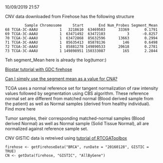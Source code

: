 10/09/2019 21:57

CNV data downloaded from Firehose has the following structure

             Sample Chromosome     Start       End Num_Probes Segment_Mean
    68 TCGA-3C-AAAU          1   3218610  63469503      33369       0.1791
    69 TCGA-3C-AAAU          1  63471492  63472103          3      -0.8257
    70 TCGA-3C-AAAU          1  63472868  85632596      13663       0.2994
    71 TCGA-3C-AAAU          1  85635413  85878136        146       0.6498
    72 TCGA-3C-AAAU          1  85881278 149890533      20618       0.2781
    73 TCGA-3C-AAAU          1 149898951 150333087        165       2.2844
    
Teh segment_Mean here is already the log(tumor:)

[Biostar tutorial with GDC firehose](https://www.biostars.org/p/311199/#311746)


[Can I simply use the segment mean as a value for CNA?](https://www.biostars.org/p/257175/)

TCGA uses a normal reference set for tangent normalization of raw intensity values followed by segmentation using CBS algorithm. These reference normal set are different from matched normal (Blood derived sample from the patient) as well as Normal samples (derived from healthy individual). Find more here

Tumor samples, their corresponding matched-normal samples (Blood derived Normal) as well as Normal sample (Solid Tissue Normal), all are normalized against reference sample set.


CNV GISTIC data is retreived using [tutorial of RTCGAToolbox](http://bioconductor.org/packages/release/bioc/vignettes/RTCGAToolbox/inst/doc/RTCGAToolbox-vignette.html)

    firehose <- getFirehoseData("BRCA", runDate = "20160128", GISTIC = TRUE)
    CN <- getData(firehose, "GISTIC", "AllByGene") 

